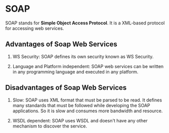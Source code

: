 # SOAP

SOAP stands for **Simple Object Access Protocol**. It is a XML-based protocol for accessing web services.

## Advantages of Soap Web Services
1. WS Security: SOAP defines its own security known as WS Security.

2. Language and Platform independent: SOAP web services can be written in any programming language and executed in any platform.

## Disadvantages of Soap Web Services
1. Slow: SOAP uses XML format that must be parsed to be read. It defines many standards that must be followed while developing the SOAP applications. So it is slow and consumes more bandwidth and resource.

2. WSDL dependent: SOAP uses WSDL and doesn't have any other mechanism to discover the service.